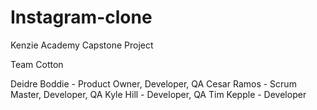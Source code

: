 # Instagram-clone
Kenzie Academy Capstone Project

Team Cotton

Deidre Boddie - Product Owner, Developer, QA
Cesar Ramos - Scrum Master, Developer, QA
Kyle Hill - Developer, QA
Tim Kepple - Developer